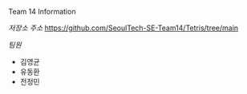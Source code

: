 Team 14 Information

*저장소 주소*
https://github.com/SeoulTech-SE-Team14/Tetris/tree/main

*팀원*
- 김영균
- 유동환
- 전정민
